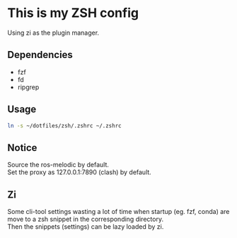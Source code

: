 # This is my ZSH config
Using zi as the plugin manager.

## Dependencies
+ fzf
+ fd
+ ripgrep

## Usage
```bash
ln -s ~/dotfiles/zsh/.zshrc ~/.zshrc
```

## Notice
Source the ros-melodic by default.  
Set the proxy as 127.0.0.1:7890 (clash) by default.

## Zi
Some cli-tool settings wasting a lot of time when startup (eg. fzf, conda) are move to a zsh snippet in the corresponding directory.  
Then the snippets (settings) can be lazy loaded by zi.

